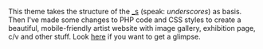 This theme takes the structure of the [\_s](http://underscores.me) (speak: _underscores_) as basis. Then I've made some changes to PHP code and CSS styles to create a beautiful, mobile-friendly artist website with image gallery, exhibition page, c/v and other stuff. Look [here](http://romyjuliakroppe.de/) if you want to get a glimpse.
